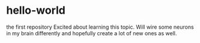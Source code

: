 # hello-world
the first repository
Excited about learning this topic.  Will wire some neurons in my brain differently and hopefully create a  lot of new ones as well.
